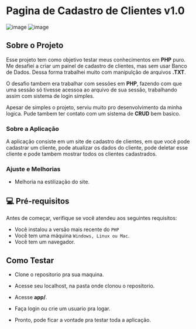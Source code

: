 # Pagina de Cadastro de Clientes v1.0  

![image](https://img.shields.io/badge/HTML5-E34F26?style=for-the-badge&logo=html5&logoColor=white) ![image](https://img.shields.io/badge/PHP-777BB4?style=for-the-badge&logo=php&logoColor=white)

## Sobre o Projeto  

 Esse projeto tem como objetivo testar meus conhecimentos em **PHP** puro. Me desafiei a criar um painel de cadastro de clientes, mas sem usar Banco de Dados. Dessa forma trabalhei muito com manipulção de arquivos **.TXT**.  


 O desafio tambem era trabalhar com sessões em **PHP**, fazendo com que uma sessão só tivesse acessoa ao arquivo de sua sessão, trabalhando assim com sistema de login simples.  


 Apesar de simples o projeto, serviu muito pro desenvolvimento da minha logica. Pude tambem ter contato com um sistema de **CRUD** bem basico.  

 ### Sobre a Aplicação
  A aplicação consiste em um site de cadastro de clientes, em que você pode cadastrar um cliente, pode atualizar os dados do cliente, pode deletar esse cliente e pode tambem mostrar todos os clientes cadastrados.


 ### Ajuste e Melhorias
 * Melhoria na estilização do site.
 
## 💻 Pré-requisitos

Antes de começar, verifique se você atendeu aos seguintes requisitos:
* Você instalou a versão mais recente do `PHP`
* Você tem uma máquina `Windows, Linux ou Mac`.
* Você tem um navegador.


## Como Testar
  * Clone o repositorio pra sua maquina.


  * Acesse seu localhost, na pasta onde clonou o repositorio.
  
  
  * Acesse **app/**.
  
  
  * Faça login ou crie um usuario pra logar.
  
  
  * Pronto, pode ficar a vontade pra testar toda a aplicação.

